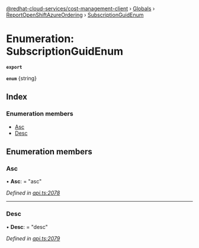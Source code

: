 [@redhat-cloud-services/cost-management-client](../README.md) › [Globals](../globals.md) › [ReportOpenShiftAzureOrdering](../modules/reportopenshiftazureordering.md) › [SubscriptionGuidEnum](reportopenshiftazureordering.subscriptionguidenum.md)

# Enumeration: SubscriptionGuidEnum

**`export`** 

**`enum`** {string}

## Index

### Enumeration members

* [Asc](reportopenshiftazureordering.subscriptionguidenum.md#asc)
* [Desc](reportopenshiftazureordering.subscriptionguidenum.md#desc)

## Enumeration members

###  Asc

• **Asc**: = "asc"

*Defined in [api.ts:2078](https://github.com/RedHatInsights/javascript-clients/blob/master/packages/cost-management/api.ts#L2078)*

___

###  Desc

• **Desc**: = "desc"

*Defined in [api.ts:2079](https://github.com/RedHatInsights/javascript-clients/blob/master/packages/cost-management/api.ts#L2079)*
